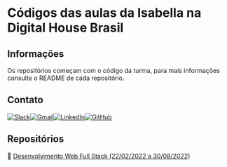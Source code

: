 # Códigos das aulas da Isabella na Digital House Brasil

## Informações

Os repositórios começam com o código da turma, para mais informações consulte o README de cada repositório.

## Contato

[![Slack](https://img.shields.io/badge/Slack-4A154B?style=for-the-badge&logo=slack&logoColor=white)](https://alunos-dhbr.slack.com/team/U03J8B8H7G9)[![Gmail](https://img.shields.io/badge/Gmail-D14836?style=for-the-badge&logo=gmail&logoColor=white)](mailto:ifreitas@digitalhouse.com)[![LinkedIn](https://img.shields.io/badge/linkedin-%230077B5.svg?style=for-the-badge&logo=linkedin&logoColor=white)](https://www.linkedin.com/in/isadfrn/)[![GitHub](https://img.shields.io/badge/github-%23121011.svg?style=for-the-badge&logo=github&logoColor=white)](https://github.com/isadfrn)

## Repositórios

📁 [Desenvolvimento Web Full Stack (22/02/2022 a 30/08/2022)](https://github.com/isa-dh/0222CDFSPCN07BRED)
